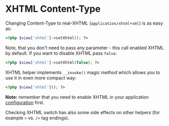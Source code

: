 <!---
# This file is part of the ChillDev ViewHelpers bundle.
#
# @author Rafał Wrzeszcz <rafal.wrzeszcz@wrzasq.pl>
# @copyright 2012 © by Rafał Wrzeszcz - Wrzasq.pl.
# @version 0.0.2
# @since 0.0.2
# @package ChillDev\Bundle\ViewHelpersBundle
-->

# XHTML Content-Type

Changing Content-Type to real-XHTML (`application/xhtml+xml`) is as easy as:

```php
<?php $view['xhtml']->setXhtml(); ?>
```

Note, that you don't need to pass any parameter - this call enabled XHTML by default. If you want to disable XHTML pass `false`:

```php
<?php $view['xhtml']->setXhtml(false); ?>
```

XHTML helper implements `__invoke()` magic method which allows you to use it in even more compact way:

```php
<?php $view['xhtml'](); ?>
```

**Note:** remember that you need to enable XHTML in your application [configuration](../configuration.md) first.

Checking XHTML switch has also some side effects on other helpers (for example `>` vs. `/>` tag endings).
